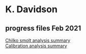 # K. Davidson
## progress files Feb 2021
<a href="calibration_doc.html">Chilko smolt analysis summary</a>
<br>
<a href="calibration_doc.html">Calibration analysis summary</a>
